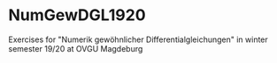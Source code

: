 # NumGewDGL1920
Exercises for "Numerik gewöhnlicher Differentialgleichungen" in winter semester 19/20 at OVGU Magdeburg
